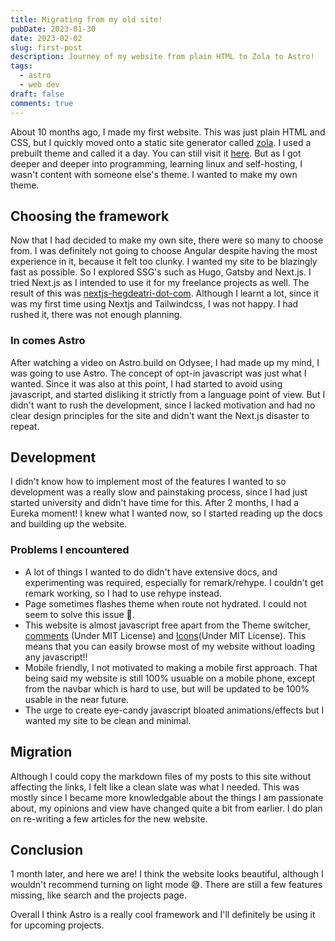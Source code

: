 ```yaml
---
title: Migrating from my old site!
pubDate: 2023-01-30
date: 2023-02-02
slug: first-post
description: Journey of my website from plain HTML to Zola to Astro!
tags:
  - astro
  - web dev
draft: false
comments: true
---
```


About 10 months ago, I made my first website. This was just plain HTML and CSS, but I quickly
moved onto a static site generator called [zola](https://www.getzola.org). I used a prebuilt theme
and called it a day. You can still visit it [here](https://old.hegdeatri.com). But as I got deeper and deeper into programming, learning linux and self-hosting,
I wasn't content with someone else's theme. I wanted to make my own theme.

## Choosing the framework

Now that I had decided to make my own site, there were so many to choose from. I was definitely not going
to choose Angular despite having the most experience in it, because it felt too clunky. I wanted my site
to be blazingly fast as possible. So I explored SSG's such as Hugo, Gatsby and Next.js. I tried Next.js
as I intended to use it for my freelance projects as well. The result of this was
[nextjs-hegdeatri-dot-com](https://nextjs-hegdeatri.com). Although I learnt a lot, since it was my
first time using Nextjs and Tailwindcss, I was not happy. I had rushed it, there was not enough planning.

### In comes Astro

After watching a video on Astro.build on Odysee, I had made up my mind, I was going to use Astro.
The concept of opt-in javascript was just what I wanted. Since it was also at this point, I had
started to avoid using javascript, and started disliking it strictly from a language point of view.
But I didn't want to rush the development, since I lacked motivation and had no clear design principles
for the site and didn't want the Next.js disaster to repeat.

## Development

I didn't know how to implement most of the features I wanted to so development was a really slow
and painstaking process, since I had just started university and didn't have time for this.
After 2 months, I had a Eureka moment! I knew what I wanted now, so I started reading up the docs
and building up the website.

### Problems I encountered

- A lot of things I wanted to do didn't have extensive docs, and experimenting was required, especially for remark/rehype.
  I couldn't get remark working, so I had to use rehype instead.
- Page sometimes flashes theme when route not hydrated. I could not seem to solve this issue 🤔.
- This website is almost javascript free apart from the Theme switcher, [comments](https://github.com/utterance/utterances)
  (Under MIT License) and [Icons](https://github.com/iconify/iconify)(Under MIT License). This means that you can easily browse
  most of my website without loading any javascript!!
- Mobile friendly, I not motivated to making a mobile first approach. That being said my website is still 100% usuable on a
  mobile phone, except from the navbar which is hard to use, but will be updated to be 100% usable in the near future.
- The urge to create eye-candy javascript bloated animations/effects but I wanted my site to be clean and minimal.

## Migration

Although I could copy the markdown files of my posts to this site without affecting the links, I felt
like a clean slate was what I needed. This was mostly since I became more knowledgable about the things
I am passionate about, my opinions and view have changed quite a bit from earlier. I do plan on re-writing a
few articles for the new website.

## Conclusion

1 month later, and here we are! I think the website looks beautiful, although I wouldn't recommend turning
on light mode 😅. There are still a few features missing, like search and the projects page.

Overall I think Astro is a really cool framework and I'll definitely be using it for upcoming projects.
